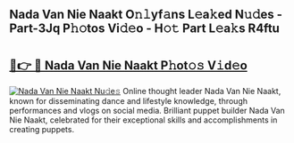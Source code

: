 ## Nada Van Nie Naakt O𝚗𝚕yf𝚊ns L𝚎a𝚔ed N𝚞𝚍es - Part-3Jq P𝚑𝚘tos Vi𝚍𝚎o - H𝚘𝚝 Part L𝚎a𝚔s R4ftu

# <h2><a href="http://kf25tqr.oniu.top/?m=Nada+Van+Nie+Naakt">🔗👉 🔴 Nada Van Nie Naakt P𝚑ot𝚘𝚜 V𝚒d𝚎o</a></h2>

[![Nada Van Nie Naakt Nu𝚍e𝚜](https://i.imgur.com/0qMVB7G.gif)](http://kf25tqr.oniu.top/?m=Nada+Van+Nie+Naakt)
Online thought leader Nada Van Nie Naakt, known for disseminating dance and lifestyle knowledge, through performances and vlogs on social media. Brilliant puppet builder Nada Van Nie Naakt, celebrated for their exceptional skills and accomplishments in creating puppets.  
